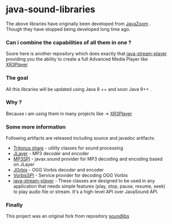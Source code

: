 # java-sound-libraries
The above libraries have originally been developed from [JavaZoom](http://www.javazoom.net) . Though they have stopped being developed long time ago.

### Can i combine the capabilities of all them in one ?
Soore here is another repository which does exactly that [java-stream-player](https://github.com/goxr3plus/java-stream-player) providing you the ability to create a full Advanced Media Player like [XR3Player](https://github.com/goxr3plus/XR3Player)

### The goal
All this libraries will be updated using Java 8 ++ and soon Java 9++ .

### Why ?
Because i am using them in many projects like -> [XR3Player](https://github.com/goxr3plus/XR3Player)

### Some more information 

Following artifacts are released including source and javadoc artifacts:

  * [Tritonus share](http://tritonus.org) - utility classes for sound processing
  * [JLayer](http://www.javazoom.net/javalayer/javalayer.html) - MP3 decoder and  encoder 
  * [MP3SPI](http://www.javazoom.net/mp3spi/mp3spi.html) - javax.sound provider for MP3 decoding and encoding based on JLayer
  * [JOrbis](http://www.jcraft.com/jorbis/) - OGG Vorbis decoder and encoder
  * [VorbisSPI](http://www.javazoom.net/vorbisspi/vorbisspi.html) - Service provider for decoding OGG Vorbis
  * [java-stream-player](https://github.com/goxr3plus/java-stream-player) - These classes are designed to be used in any application that needs simple features (play, stop, pause, resume, seek) to play audio file or stream. It's a high-level API over JavaSound API.

### Finally 

This project was an original fork from repository [soundlibs](https://github.com/pdudits/soundlibs)




